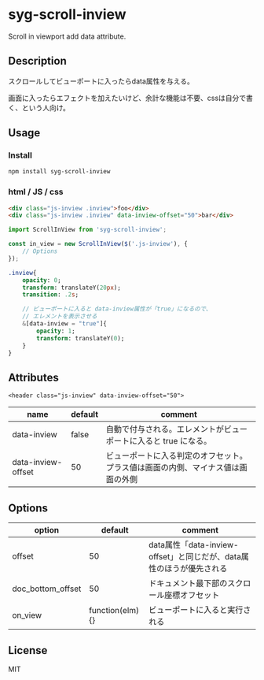 # syg-scroll-inview
Scroll in viewport add data attribute.


## Description
スクロールしてビューポートに入ったらdata属性を与える。

画面に入ったらエフェクトを加えたいけど、余計な機能は不要、cssは自分で書く、という人向け。

## Usage
### Install
```sh
npm install syg-scroll-inview
```
### html / JS / css
```html
<div class="js-inview .inview">foo</div>
<div class="js-inview .inview" data-inview-offset="50">bar</div>
```

```JavaScript
import ScrollInView from 'syg-scroll-inview';

const in_view = new ScrollInView($('.js-inview'), {
    // Options
});
```

```Sass
.inview{
    opacity: 0;
    transform: translateY(20px);
    transition: .2s;

    // ビューポートに入ると data-inview属性が「true」になるので、
    // エレメントを表示させる
    &[data-inview = "true"]{
        opacity: 1;
        transform: translateY(0);
    }
}
```

## Attributes

```Example
<header class="js-inview" data-inview-offset="50">
```

| name | default | comment |
| ---- | ---- | --- |
| data-inview | false | 自動で付与される。エレメントがビューポートに入ると true になる。 |
| data-inview-offset | 50 | ビューポートに入る判定のオフセット。<br>プラス値は画面の内側、マイナス値は画面の外側

## Options

| option | default | comment |
| ---- | ---- | ---- |
| offset | 50 | data属性「data-inview-offset」と同じだが、data属性のほうが優先される |
| doc_bottom_offset | 50 | ドキュメント最下部のスクロール座標オフセット |
| on_view | function(elm){} | ビューポートに入ると実行される |


## License
MIT